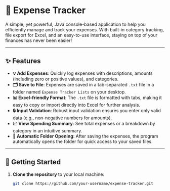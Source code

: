 # 💸 Expense Tracker

A simple, yet powerful, Java console-based application to help you efficiently manage and track your expenses. With built-in category tracking, file export for Excel, and an easy-to-use interface, staying on top of your finances has never been easier!

---

## ✨ Features

- **💡 Add Expenses**: Quickly log expenses with descriptions, amounts (including zero or positive values), and categories.
- **🗂️ Save to File**: Expenses are saved in a tab-separated `.txt` file in a folder named `Expense Tracker Lists` on your desktop.
- **📊 Excel-friendly Format**: The `.txt` file is formatted with tabs, making it easy to copy or import directly into Excel for further analysis.
- **🔒 Input Validation**: Robust input validation ensures you enter only valid data (e.g., non-negative numbers for amounts).
- **📈 View Spending Summary**: See total expenses or a breakdown by category in an intuitive summary.
- **📂 Automatic Folder Opening**: After saving the expenses, the program automatically opens the folder for quick access to your saved files.

---

## 🚀 Getting Started

1. **Clone the repository** to your local machine:
   ```bash
   git clone https://github.com/your-username/expense-tracker.git
